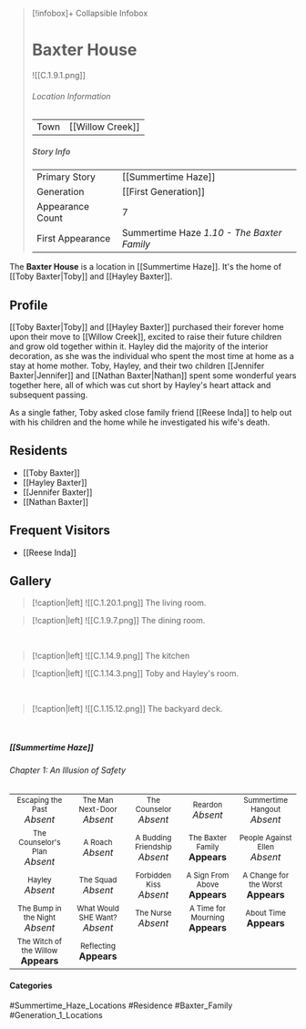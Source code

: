 > [!infobox]+ Collapsible Infobox
> # Baxter House
> ![[C.1.9.1.png]] 
> ###### Location Information
> |  |  | 
> | ---- | ---- | 
> | Town | [[Willow Creek]] | 
> 
> ##### Story Info
> |  |  | 
> | ---- | ---- | 
> | Primary Story | [[Summertime Haze]] | 
> | Generation | [[First Generation]]|
> | Appearance Count | 7 | 
> | First Appearance | Summertime Haze *1.10 - The Baxter Family*

The **Baxter House** is a location in [[Summertime Haze]]. It's the home of [[Toby Baxter|Toby]] and [[Hayley Baxter]].

## Profile
[[Toby Baxter|Toby]] and [[Hayley Baxter]] purchased their forever home upon their move to [[Willow Creek]], excited to raise their future children and grow old together within it. Hayley did the majority of the interior decoration, as she was the individual who spent the most time at home as a stay at home mother. Toby, Hayley, and their two children [[Jennifer Baxter|Jennifer]] and [[Nathan Baxter|Nathan]] spent some wonderful years together here, all of which was cut short by Hayley's heart attack and subsequent passing.

As a single father, Toby asked close family friend [[Reese Inda]] to help out with his children and the home while he investigated his wife's death.

## Residents
- [[Toby Baxter]]
- [[Hayley Baxter]]
- [[Jennifer Baxter]]
- [[Nathan Baxter]]

## Frequent Visitors
- [[Reese Inda]]

## Gallery
> [!caption|left]
> ![[C.1.20.1.png]] 
> The living room.

> [!caption|left]
> ![[C.1.9.7.png]] 
> The dining room.

<br style="clear:both; margin: 0; padding: 0" />

> [!caption|left]
> ![[C.1.14.9.png]] 
> The kitchen

> [!caption|left]
> ![[C.1.14.3.png]] 
> Toby and Hayley's room.

<br style="clear:both; margin: 0; padding: 0" />

> [!caption|left]
> ![[C.1.15.12.png]] 
> The backyard deck.

<br style="clear:both; margin: 0; padding: 0" />

##### [[Summertime Haze]]
###### Chapter 1: An Illusion of Safety
|                                                                       |     |     |     |     |
| --------------------------------------------------------------------- | --- | --- | --- | --- |
| <center><font size=2>Escaping the Past<br><font size=3>*Absent*  | <center><font size=2>The Man Next-Door<br><font size=3>*Absent* | <center><font size=2>The Counselor<br><font size=3>*Absent* | <center><font size=2>Reardon<br><font size=3>*Absent* | <center><font size=2>Summertime Hangout<br><font size=3>*Absent* |
| <center><font size=2>The Counselor's Plan<br><font size=3>*Absent* | <center><font size=2>A Roach<br><font size=3>*Absent* | <center><font size=2>A Budding Friendship<br><font size=3>*Absent* | <center><font size=2>The Baxter Family<br><font size=3>**Appears** | <center><font size=2>People Against Ellen<br><font size=3>*Absent* |
| <center><font size=2>Hayley<br><font size=3>*Absent*  | <center><font size=2>The Squad<br><font size=3>*Absent* | <center><font size=2>Forbidden Kiss<br><font size=3>*Absent* | <center><font size=2>A Sign From Above<br><font size=3>**Appears** | <center><font size=2>A Change for the Worst<br><font size=3>**Appears** |
| <center><font size=2>The Bump in the Night<br><font size=3>*Absent*   | <center><font size=2>What Would SHE Want?<br><font size=3>*Absent* | <center><font size=2>The Nurse<br><font size=3>*Absent* | <center><font size=2>A Time for Mourning<br><font size=3> **Appears** | <center><font size=2>About Time<br><font size=3>**Appears** |
| <center><font size=2>The Witch of the Willow<br><font size=3>**Appears**  | <center><font size=2>Reflecting<br><font size=3>**Appears** |

#### Categories
#Summertime_Haze_Locations #Residence #Baxter_Family #Generation_1_Locations